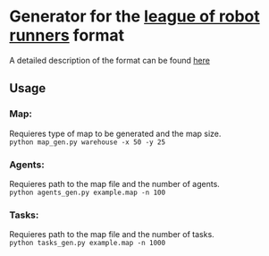 # Generator for the [league of robot runners](https://www.leagueofrobotrunners.org/) format

A detailed description of the format can be found [here](https://github.com/MAPF-Competition/Start-Kit/blob/main/Input_Output_Format.md)

## Usage
### Map:
Requieres type of map to be generated and the map size.  
`python map_gen.py warehouse -x 50 -y 25`
### Agents:
Requieres path to the map file and the number of agents.  
`python agents_gen.py example.map -n 100`
### Tasks:
Requieres path to the map file and the number of tasks.  
`python tasks_gen.py example.map -n 1000`
